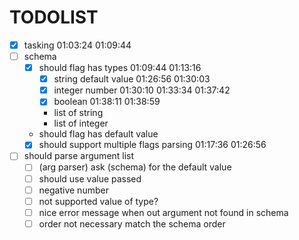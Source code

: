 # TODOLIST

- [x] tasking 01:03:24 01:09:44
- [ ] schema
  - [x] should flag has types 01:09:44 01:13:16
    - [x] string default value 01:26:56 01:30:03
    - [x] integer number 01:30:10 01:33:34 01:37:42
    - [x] boolean 01:38:11 01:38:59
    - list of string
    - list of integer
  - should flag has default value
  - [x] should support multiple flags parsing 01:17:36 01:26:56
- [ ] should parse argument list
  - [ ] (arg parser) ask (schema) for the default value
  - [ ] should use value passed 
  - [ ] negative number
  - [ ] not supported value of type?
  - [ ] nice error message when out argument not found in schema
  - [ ] order not necessary match the schema order
